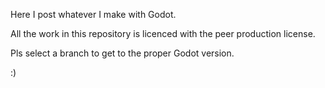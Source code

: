 Here I post whatever I make with Godot.

All the work in this repository is licenced with the peer production license.

Pls select a branch to get to the proper Godot version.

:)